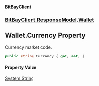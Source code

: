 #### [BitBayClient](./index.md 'index')
### [BitBayClient.ResponseModel](./BitBayClient-ResponseModel.md 'BitBayClient.ResponseModel').[Wallet](./BitBayClient-ResponseModel-Wallet.md 'BitBayClient.ResponseModel.Wallet')
## Wallet.Currency Property
Currency market code.  
```csharp
public string Currency { get; set; }
```
#### Property Value
[System.String](https://docs.microsoft.com/en-us/dotnet/api/System.String 'System.String')  
